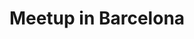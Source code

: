 ---
priority: 0.1
title: Meetup in Barcelona
excerpt: Mobile Test Architectures
categories: speaking
layout: conferences
comments: true
background-image: words.jpg
---